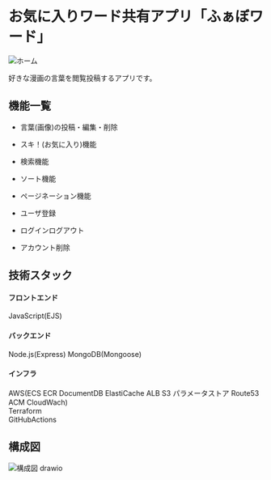 # お気に入りワード共有アプリ「ふぁぼワード」
![ホーム](https://github.com/hiroXXI/hiro-app/assets/157338104/1e034e7b-400a-46eb-bb62-7f2813f10989)

好きな漫画の言葉を閲覧投稿するアプリです。

## 機能一覧
* 言葉(画像)の投稿・編集・削除
* スキ！(お気に入り)機能
* 検索機能
* ソート機能
* ページネーション機能

* ユーザ登録
* ログインログアウト
* アカウント削除

## 技術スタック
#### フロントエンド
JavaScript(EJS)

#### バックエンド
Node.js(Express)
MongoDB(Mongoose)

#### インフラ
AWS(ECS ECR DocumentDB ElastiCache ALB S3 パラメータストア Route53 ACM CloudWach)  
Terraform  
GitHubActions

## 構成図
![構成図 drawio](https://github.com/hiroXXI/hiro-app/assets/157338104/c55fae02-006d-4be0-80e4-6f523eff25b1)
